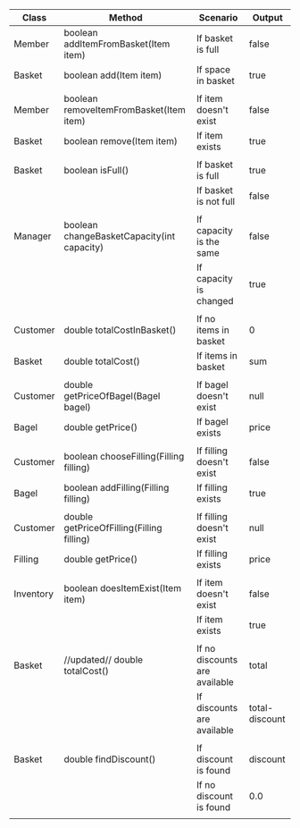 | Class     | Method                                     | Scenario                      | Output         |
|-----------|--------------------------------------------|-------------------------------|----------------|
| Member    | boolean addItemFromBasket(Item item)       | If basket is full             | false          |
| Basket    | boolean add(Item item)                     | If space in basket            | true           |
|           |                                            |                               |                |
| Member    | boolean removeItemFromBasket(Item item)    | If item doesn't exist         | false          |
| Basket    | boolean remove(Item item)                  | If item exists                | true           |
|           |                                            |                               |                |
| Basket    | boolean isFull()                           | If basket is full             | true           |
|           |                                            | If basket is not full         | false          |
|           |                                            |                               |                |
| Manager   | boolean changeBasketCapacity(int capacity) | If capacity is the same       | false          |
|           |                                            | If capacity is changed        | true           |
|           |                                            |                               |                |
| Customer  | double totalCostInBasket()                 | If no items in basket         | 0              |
| Basket    | double totalCost()                         | If items in basket            | sum            |
|           |                                            |                               |                |
| Customer  | double getPriceOfBagel(Bagel bagel)        | If bagel doesn't exist        | null           |
| Bagel     | double getPrice()                          | If bagel exists               | price          |
|           |                                            |                               |                |
| Customer  | boolean chooseFilling(Filling filling)     | If filling doesn't exist      | false          |
| Bagel     | boolean addFilling(Filling filling)        | If filling exists             | true           |
|           |                                            |                               |                |
| Customer  | double getPriceOfFilling(Filling filling)  | If filling doesn't exist      | null           |
| Filling   | double getPrice()                          | If filling exists             | price          |
|           |                                            |                               |                |
| Inventory | boolean doesItemExist(Item item)           | If item doesn't exist         | false          |
|           |                                            | If item exists                | true           |
|           |                                            |                               |                |
| Basket    | //updated// double totalCost()             | If no discounts are available | total          |
|           |                                            | If discounts are available    | total-discount |
|           |                                            |                               |                |
| Basket    | double findDiscount()                      | If discount is found          | discount       |
|           |                                            | If no discount is found       | 0.0            |
|           |                                            |                               |                |

